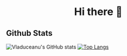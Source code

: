 <h1 align=center> Hi there 👋 </h1>

## Github Stats

![Vladuceanu's GitHub stats](https://github-readme-stats.vercel.app/api?username=VladuceanuTudor&show_icons=true&theme=dark)
[![Top Langs](https://github-readme-stats.vercel.app/api/top-langs/?username=VladuceanuTudor&layout=pie&theme=dark)](https://github.com/anuraghazra/github-readme-stats)
